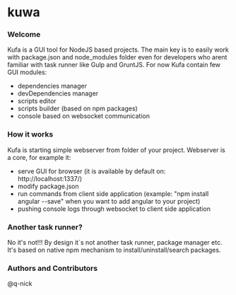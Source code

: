 # kuwa
### Welcome
Kufa is a GUI tool for NodeJS based projects. The main key is to easily work with package.json and node_modules folder even for developers who arent familiar with task runner like Gulp and GruntJS. 
For now Kufa contain few GUI modules:
- dependencies manager
- devDependencies manager
- scripts editor
- scripts builder (based on npm packages)
- console based on websocket communication

### How it works
Kufa is starting simple webserver from folder of your project. Webserver is a core, for example it: 
- serve GUI for browser (it is available by default on: http://localhost:1337/)
- modify package.json
- run commands from client side application (example: "npm install angular --save" when you want to add angular to your project)
- pushing console logs through websocket to client side application

### Another task runner?
No it's not!!! By design it`s not another task runner, package manager etc. It's based on native npm mechanism to install/uninstall/search packages.

### Authors and Contributors
@q-nick
